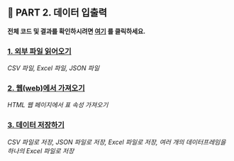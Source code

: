 <h2>📌 PART 2. 데이터 입출력</h2>

**전체 코드 및 결과를 확인하시려면 [여기](https://github.com/tae2On/Technical_Books_Notes/blob/main/%ED%8C%8C%EC%9D%B4%EC%8D%AC%20%EB%A8%B8%EC%8B%A0%EB%9F%AC%EB%8B%9D%20%ED%8C%90%EB%8B%A4%EC%8A%A4%20%EB%8D%B0%EC%9D%B4%ED%84%B0%20%EB%B6%84%EC%84%9D/02.%20%EB%8D%B0%EC%9D%B4%ED%84%B0%20%EC%9E%85%EC%B6%9C%EB%A0%A5/%EB%8D%B0%EC%9D%B4%ED%84%B0%20%EC%9E%85%EC%B6%9C%EB%A0%A5.ipynb "전체 코드 보기") 를 클릭하세요.**

<h3><a href="https://github.com/tae2On/Technical_Books_Notes/blob/main/%ED%8C%8C%EC%9D%B4%EC%8D%AC%20%EB%A8%B8%EC%8B%A0%EB%9F%AC%EB%8B%9D%20%ED%8C%90%EB%8B%A4%EC%8A%A4%20%EB%8D%B0%EC%9D%B4%ED%84%B0%20%EB%B6%84%EC%84%9D/02.%20%EB%8D%B0%EC%9D%B4%ED%84%B0%20%EC%9E%85%EC%B6%9C%EB%A0%A5/1.%20%EC%99%B8%EB%B6%80%20%ED%8C%8C%EC%9D%BC%20%EC%9D%BD%EC%96%B4%EC%98%A4%EA%B8%B0.md">1. 외부 파일 읽어오기</a></h3>

*CSV 파일, Excel 파일, JSON 파일*

<h3><a href="https://github.com/tae2On/Technical_Books_Notes/blob/main/%ED%8C%8C%EC%9D%B4%EC%8D%AC%20%EB%A8%B8%EC%8B%A0%EB%9F%AC%EB%8B%9D%20%ED%8C%90%EB%8B%A4%EC%8A%A4%20%EB%8D%B0%EC%9D%B4%ED%84%B0%20%EB%B6%84%EC%84%9D/02.%20%EB%8D%B0%EC%9D%B4%ED%84%B0%20%EC%9E%85%EC%B6%9C%EB%A0%A5/2.%20%EC%9B%B9(web)%EC%97%90%EC%84%9C%20%EA%B0%80%EC%A0%B8%EC%98%A4%EA%B8%B0.md">2. 웹(web)에서 가져오기</a></h3>

*HTML 웹 페이지에서 표 속성 가져오기*

<h3><a href="https://github.com/tae2On/Technical_Books_Notes/blob/main/%ED%8C%8C%EC%9D%B4%EC%8D%AC%20%EB%A8%B8%EC%8B%A0%EB%9F%AC%EB%8B%9D%20%ED%8C%90%EB%8B%A4%EC%8A%A4%20%EB%8D%B0%EC%9D%B4%ED%84%B0%20%EB%B6%84%EC%84%9D/02.%20%EB%8D%B0%EC%9D%B4%ED%84%B0%20%EC%9E%85%EC%B6%9C%EB%A0%A5/3.%20%EB%8D%B0%EC%9D%B4%ED%84%B0%20%EC%A0%80%EC%9E%A5%ED%95%98%EA%B8%B0.md">3. 데이터 저장하기</a></h3>

*CSV 파일로 저장, JSON 파일로 저장, Excel 파일로 저장, 여러 개의 데이터프레임을 하나의 Excel 파일로 저장*
